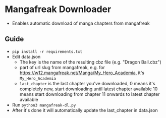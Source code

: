 # Mangafreak Downloader

- Enables automatic download of manga chapters from mangafreak

## Guide
- `pip install -r requirements.txt`
- Edit data.json
    - The key is the name of the resulting cbz file (e.g. "Dragon Ball.cbz")
    - part of url slug from mangafreak, e.g. for https://w12.mangafreak.net/Manga/My_Hero_Academia, it's `My_Hero_Academia`
    - `last_chapter` is the last chapter you've downloaded,
        0 means it's completely new, start downloading until latest chapter available
        10 means start downloading from chapter 11 onwards to latest chapter available
- Run `python3 mangafreak-dl.py`
- After it's done it will automatically update the last_chapter in data.json
